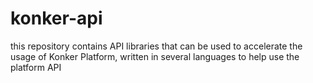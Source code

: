 # konker-api
this repository contains API libraries that can be used to accelerate the usage of Konker Platform, written in several languages to help use the platform API
